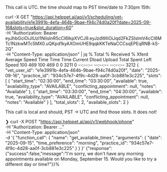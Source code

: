This call is UTC. the time should map to PST time/date to 7:30pm 15th:

curl -X GET "https://api.helppet.ai/api/v1/scheduling/vet-availability/e1e3991b-4efa-464b-9bae-f94c74d0a20f?date=2025-09-16&slots=true&slot_duration=60" \
  -H "Authorization: Bearer eyJhbGciOiJIUzI1NiIsInR5cCI6IkpXVCJ9.eyJzdWIiOiJqd2FkZSIsImV4cCI6MTc1NzkwMTc5MX0.uQKpd1kyAXOmUHE9qqkKKTeNaCCCsqEPEqRNB-kS-2Q" \
  -H "Content-Type: application/json" | jq
  % Total    % Received % Xferd  Average Speed   Time    Time     Time  Current
                                 Dload  Upload   Total   Spent    Left  Speed
100   469  100   469    0     0   3211      0 --:--:-- --:--:-- --:--:--  3212
{
  "vet_user_id": "e1e3991b-4efa-464b-9bae-f94c74d0a20f",
  "date": "2025-09-16",
  "practice_id": "934c57e7-4f9c-4d28-aa0f-3cb881e3c225",
  "slots": [
    {
      "start_time": "02:30:00",
      "end_time": "03:30:00",
      "available": true,
      "availability_type": "AVAILABLE",
      "conflicting_appointment": null,
      "notes": "Available"
    },
    {
      "start_time": "03:30:00",
      "end_time": "04:30:00",
      "available": true,
      "availability_type": "AVAILABLE",
      "conflicting_appointment": null,
      "notes": "Available"
    }
  ],
  "total_slots": 2,
  "available_slots": 2
}

This call is local and should, PST -> UTC and find those slots. It does not!

❯ curl -X POST "https://api.helppet.ai/api/v1/webhook/phone" \
  -H "Authorization: Bearer ..." \
  -H "Content-Type: application/json" \
  -d '{
    "function_call": {
      "name": "get_available_times",
      "arguments": {
        "date": "2025-09-15",
        "time_preference": "morning",
        "practice_id": "934c57e7-4f9c-4d28-aa0f-3cb881e3c225"
      }
    }
  }'
{"response":{"success":false,"message":"I'm sorry, we don't have any morning appointments available on Monday, September 15. Would you like to try a different day or time?"}}%